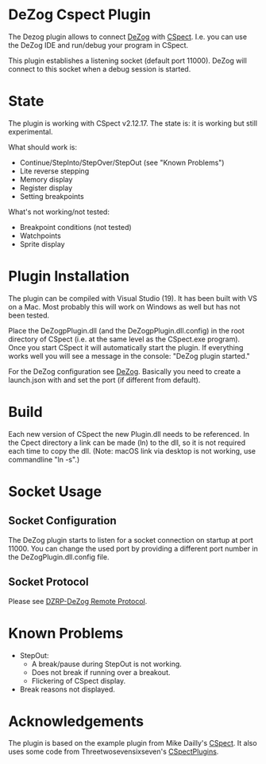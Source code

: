 ﻿# DeZog Cspect Plugin

The Dezog plugin allows to connect [DeZog](https://github.com/maziac/DeZog) with [CSpect](http://www.cspect.org).
I.e. you can use the DeZog IDE and run/debug your program in CSpect.

This plugin establishes a listening socket (default port 11000).
DeZog will connect to this socket when a debug session is started.


# State

The plugin is working with CSpect v2.12.17.
The state is: it is working but still experimental.

What should work is:
- Continue/StepInto/StepOver/StepOut (see "Known Problems")
- Lite reverse stepping
- Memory display
- Register display
- Setting breakpoints

What's not working/not tested:
- Breakpoint conditions (not tested)
- Watchpoints
- Sprite display


# Plugin Installation

The plugin can be compiled with Visual Studio (19). It has been built with VS on a Mac.
Most probably this will work on Windows as well but has not been tested.

Place the DeZogpPlugin.dll (and the DeZogpPlugin.dll.config) in the root directory of CSpect (i.e. at the same level as the CSpect.exe program).
Once you start CSpect it will automatically start the plugin.
If everything works well you will see a message in the console: "DeZog plugin started."

For the DeZog configuration see [DeZog](https://github.com/maziac/DeZog).
Basically you need to create a launch.json with and set the port (if different from default).


# Build

Each new version of CSpect the new Plugin.dll needs to be referenced.
In the Cpect directory a link can be made (ln) to the dll, so it is not required each time to copy the dll.
(Note: macOS link via desktop is not working, use commandline "ln -s".)


# Socket Usage

## Socket Configuration

The DeZog plugin starts to listen for a socket connection on startup at port 11000.
You can change the used port by providing a different port number in the DeZogPlugin.dll.config file.


## Socket Protocol

Please see [DZRP-DeZog Remote Protocol](https://github.com/maziac/DeZog/blob/master/design/DeZogProtocol.md).


# Known Problems

- StepOut:
  - A break/pause during StepOut is not working.
  - Does not break if running over a breakout.
  - Flickering of CSpect display.
- Break reasons not displayed.


# Acknowledgements

The plugin is based on the example plugin from Mike Dailly's [CSpect](http://www.cspect.org).
It also uses some code from Threetwosevensixseven's [CSpectPlugins](https://github.com/Threetwosevensixseven/CSpectPlugins).



